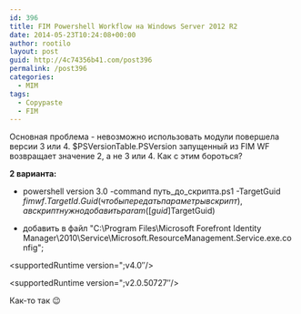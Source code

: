 ```yaml
---
id: 396
title: FIM Powershell Workflow на Windows Server 2012 R2
date: 2014-05-23T10:24:08+00:00
author: rootilo
layout: post
guid: http://4c74356b41.com/post396
permalink: /post396
categories:
  - MIM
tags:
  - Copypaste
  - FIM
---
```

Основная проблема - невозможно использовать модули повершела версии 3 или 4. $PSVersionTable.PSVersion запущенный из FIM WF возвращает значение 2, а не 3 или 4. Как с этим бороться?

**2 варианта:**
  
- powershell version 3.0 -command путь\_до\_скрипта.ps1 -TargetGuid $fimwf.TargetId.Guid (чтобы передать параметры в скрипт), а в скрипт нужно добавить param([guid]$TargetGuid)
  
- добавить в файл "C:\Program Files\Microsoft Forefront Identity Manager\2010\Service\Microsoft.ResourceManagement.Service.exe.config";

<startup>
  
<supportedRuntime version=";v4.0&#8243;/>
  
<supportedRuntime version=";v2.0.50727&#8243;/>
  
</startup>

Как-то так 😉